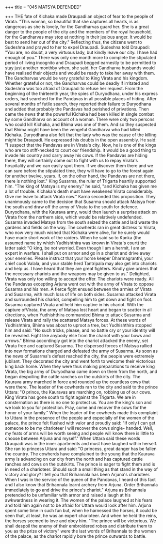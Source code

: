 +++
title = "045 MATSYA DEFENDED"

+++
THE fate of Kichaka made Draupadi an
object of fear to the people of Virata.
"This woman, so beautiful that she
captures all hearts, is as dangerous as she
is lovely, for the Gandharvas guard her.
She is a great danger to the people of the
city and the members of the royal
household, for the Gandharvas may stop
at nothing in their jealous anger. It would
be best to send her out of the city."
Reflecting thus, the citizens went to
Sudeshna and prayed to her to expel
Draupadi.
Sudeshna told Draupadi: "You are, no
doubt, a very virtuous lady, but kindly
leave our city. I have had enough of you."
There was only one month more to
complete the stipulated period of living
incognito and Draupadi begged earnestly
to be permitted to stay just another monthby when, she said, her Gandharva
husbands would have realised their
objects and would be ready to take her
away with them.
The Gandharvas would be very grateful to
King Virata and his kingdom. Whether
grateful or not, the Gandharvas could be
deadly if irritated and Sudeshna was too
afraid of Draupadi to refuse her request.
From the beginning of the thirteenth year,
the spies of Duryodhana, under his
express orders, had searched for the
Pandavas in all possible places of hiding.
After several months of futile search, they
reported their failure to Duryodhana and
added that probably the Pandavas had
perished of privations.
Then came the news that the powerful
Kichaka had been killed in single combat
by some Gandharva on account of a
woman.
There were only two persons who could
kill Kichaka, and Bhima was one of them.
And so they suspected that Bhima might
have been the vengeful Gandharva who
had killed Kichaka. Duryodhana also felt
that the lady who was the cause of the
killing might be Draupadi. He expressed
his doubts in the open assembly.
He said: "I suspect that the Pandavas are
in Virata's city. Now, he is one of the
kings who are too stiff-necked to court our
friendship. It would be a good thing to
invade his country and carry away his
cows. If the Pandavas are hiding there,
they will certainly come out to fight with
us to repay Virata's hospitality and we can
easily spot them. If we discover them
there and we can sure before the stipulated
time, they will have to go to the forest
again for another twelve, years. If, on the
other hand, the Pandavas are not there,
there is nothing lost."
King Susarma, the ruler of Trigarta
heartily supported him. "The king of
Matsya is my enemy." he said, "and
Kichaka has given me a lot of trouble.
Kichaka's death must have weakened
Virata considerably. Give me leave to
attack Virata now."
Karna seconded this proposition. They
unanimously came to the decision that
Susarma should attack Matsya from the
south and draw off the army of Virata to
the south for defence. Duryodhana, with
the Kaurava army, would then launch a
surprise attack on Virata from the
northern side, which would be relatively
undefended.
Susarma invaded Matsya from the south
seized the cattle and laid waste the
gardens and fields on the way. The
cowherds ran in great distress to Virata,
who now very much wished that Kichaka
were alive, for he surely would have made
short work of the raiders. When he said so
to Kanka (the assumed name by which
Yudhishthira was known in Virata's court)
the latter said: "O king, be not worried.
Even though I am a hermit, I am an expert
in warfare. I shall put on armor and go in
a chariot and drive away your enemies.
Please instruct that your horse keeper
Dharmagranthi, your chief cook Valala,
and your stable herd Tantripala may also
get into chariots and help us. I have heard
that they are great fighters. Kindly give
orders that the necessary chariots and the
weapons may be given to us."
Delighted, Virata was only too willing to
accept the offer. The chariots were ready.
All the Pandavas excepting Arjuna went
out with the army of Virata to oppose
Susarma and his men.
A fierce fight ensued between the armies
of Virata and Susarma, with much loss of
life on both sides. Susarma attacked
Virata and surrounded his chariot,
compelling him to get down and fight on
foot.
Susarma captured Virata and held him
captive in his chariot. With the capture ofVirata, the army of Matsya lost heart and
began to scatter in all directions, when
Yudhishthira commanded Bhima to attack
Susarma and release Virata and rally the
scattered Matsya forces.
At these words of Yudhishthira, Bhima
was about to uproot a tree, but
Yudhishthira stopped him and said: "No
such tricks, please, and no battle cry or
your identity will be revealed. Fight like
anybody else from the chariot with your
bows and arrows."
Bhima accordingly got into the chariot
attacked the enemy, set Virata free and
captured Susarma. The dispersed forces of
Matsya rallied into new formations
charged and defeated the army of
Susarma.
As soon as the news of Susarma's defeat
reached the city, the people were
extremely jubilant. They decorated the
city and went forth to welcome their
victorious king back home.
When they were thus making preparations
to receive king Virata, the big army of
Duryodhana came down on them from the
north, and began despoiling the cattle
ranches on the outskirts of the city.
The Kaurava army marched in force and
rounded up the countless cows that were
there. The leader of the cowherds ran to
the city and said to the prince Uttara: "O
prince, the Kauravas are marching on,
robbing us of our cows. King Virata has
gone south to fight against the Trigarta.
We are in consternation as there is no one
to protect us. You are the king's son and
we look to you for protection. Pray, come
and recover the cows for the honor of
your family."
When the leader of the cowherds made
this complaint to Uttara in the presence of
the people and especially of the women of
the palace, the prince felt flushed with
valor and proudly said:
"If only I can get someone to be my
charioteer I will recover the cows single-
handed. Well, my feats of arms will be
worth seeing and people will know there
is little to choose between Arjuna and
myself."
When Uttara said these words Draupadi
was in the inner apartments and must have
laughed within herself.
She ran to princess Uttara and said: "O
princess, great danger has be fallen the
country. The cowherds have complained
to the young that the Kaurava army is
advancing on our city from the north and
has captured cattle ranches and cows on
the outskirts. The prince is eager to fight
them and is in need of a charioteer.
Should such a small thing as that stand in
the way of victory and glory? I tell you
that Brihannala has been Arjuna's
charioteer. When I was in the service of
the queen of the Pandavas, I heard of this
fact and I also know that Brihannala learnt
archery from Arjuna. Order Brihannala
immediately to go and drive the prince's
chariot."
Arjuna as Brihannala pretended to be
unfamiliar with armor and raised a laugh
at his awkwardness in wearing it.
The women of the palace laughed at his
fears and told him again not to be afraid
for Uttara would look after him.
Arjuna spent some time in such fun but,
when he harnessed the horses, it could be
seen that, at least, he was an expert
charioteer. And when he held the reins,
the horses seemed to love and obey him.
"The prince will be victorious. We shall
despoil the enemy of their embroidered
robes and distribute them to you as the
prize of victory" were the last words of
Brihannala to the women of the palace, as
the chariot rapidly bore the prince
outwards to battle.